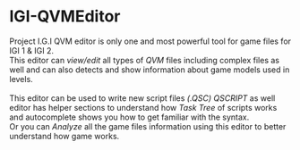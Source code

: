 # IGI-QVMEditor
Project I.G.I QVM editor is only one and most powerful tool for game files for IGI 1 &amp; IGI 2.</br>
This editor can _view/edit_ all types of _QVM_ files including complex files as well and can also detects and show information 
about game models used in levels.</br></br>
This editor can be used to write new script files _(.QSC) QSCRIPT_  as well editor has helper sections to understand how _Task Tree_ of scripts works and autocomplete shows you how to get familiar with the syntax.</br>
Or you can _Analyze_ all the game files information using this editor to better understand how game works.
